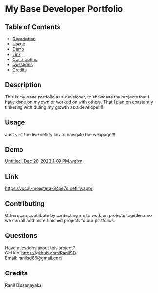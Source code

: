 # My Base Developer Portfolio

## Table of Contents

- [Description](#description)
- [Usage](#usage)
- [Demo](#demo)
- [Link](#link)
- [Contributing](#contributing)
- [Questions](#questions)
- [Credits](#credits)

## Description

This is my base portfolio as a developer, to showcase the projects that I have done on my own or worked on with others. That I plan on constantly tinkering with during my growth as a developer!!!

## Usage

Just visit the live netlify link to navigate the webpage!!!

## Demo
[Untitled_ Dec 28, 2023 1_09 PM.webm](https://github.com/RanilSD/my_base_developer_portfolio/assets/139150974/1edca659-d9d5-4a00-bbb3-4867e27cebbf)

## Link

https://vocal-monstera-84be7d.netlify.app/

## Contributing

Others can contribute by contacting me to work on projects togethers so we can all add more finished projects to our portfolios.

## Questions

Have questions about this project?  
 GitHub: https://github.com/RanilSD  
 Email: ranilsd86@gmail.com

## Credits

Ranil Dissanayaka
